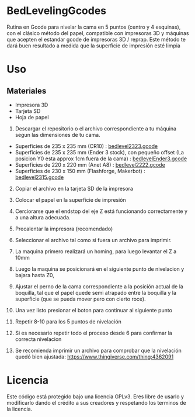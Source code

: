 # BedLevelingGcodes
Rutina en Gcode para nivelar la cama en 5 puntos (centro y 4 esquinas), con el clásico método del papel, compatible con impresoras 3D y máquinas que acepten el estandar gcode de impresoras 3D / reprap. 
Este método te dará buen resultado a medida que la superficie de impresión esté limpia


# Uso

## Materiales
- Impresora 3D
- Tarjeta SD
- Hoja de papel

1. Descargar el repositorio o el archivo correspondiente a tu máquina segun las dimensiones de tu cama. 

- Superficies de 235 x 235 mm (CR10) : [bedlevel2323.gcode](https://github.com/makerhaus/BedLevelingGcodes/blob/master/levelBed2323.gcode)
- Superficies de 235 x 235 mm (Ender 3 stock), con pequeño offset (La posicion Y0 esta approx 1cm fuera de la cama) : [bedlevelEnder3.gcode](https://github.com/makerhaus/BedLevelingGcodes/blob/master/bedlevelEnder3.gcode) 
- Superficies de 220 x 220 mm (Anet A8) : [bedlevel2222.gcode](https://github.com/makerhaus/BedLevelingGcodes/blob/master/levelBed2222.gcode)
- Superficies de 230 x 150 mm (Flashforge, Makerbot) : [bedlevel2315.gcode](https://github.com/makerhaus/BedLevelingGcodes/blob/master/levelBed2315.gcode)

2. Copiar el archivo en la tarjeta SD de la impresora
3. Colocar el papel en la superficie de impresión 
4. Cerciorarse que el endstop del eje Z está funcionando correctamente y a una altura adecuada.  
5. Precalentar la impresora (recomendado)
6. Seleccionar el archivo tal como si fuera un archivo para imprimir. 
7. La maquina primero realizará un homing, para luego levantar el Z a 10mm
8. Luego la maquina se posicionará en el siguiente punto de nivelacion y bajara hasta Z0, 
9. Ajustar el perno de la cama correspondiente a la posición actual de la boquilla, tal que el papel quede semi atrapado entre la boquilla y la superficie (que se pueda mover pero con cierto roce). 
10. Una vez listo presionar el boton para continuar al siguiente punto
11. Repetir 8-10 para los 5 puntos de nivelación
12. Si es necesario repetir todo el proceso desde 6 para confirmar la correcta nivelacion

13. Se recomienda imprimir un archivo para comprobar que la nivelación quedó bien ajustada: https://www.thingiverse.com/thing:4362091


# Licencia
Este código está protegido bajo una licencia GPLv3. Eres libre de usarlo y modificarlo dando el crédito a sus creadores y respetando los terminos de la licencia. 

